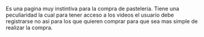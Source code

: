 Es una pagina muy instintiva para la compra de pasteleria. Tiene una peculiaridad la cual para tener acceso a los videos el usuario debe registrarse
no asi para los que quieren comprar para que sea mas simple de realizar la compra.

